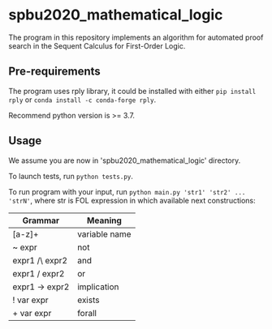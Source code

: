 #   spbu2020_mathematical_logic
The program in this repository implements an algorithm for automated proof search in the Sequent Calculus for First-Order Logic.


##   Pre-requirements
The program uses rply library, it could be installed with either
`pip install rply` 
or 
`conda install -c conda-forge rply`. 

Recommend python version is >= 3.7.


##   Usage
We assume you are now in 'spbu2020_mathematical_logic' directory.

To launch tests, run `python tests.py`.

To run program with your input, run `python main.py 'str1' 'str2' ... 'strN'`, where str is FOL expression in which available next constructions:


Grammar        | Meaning
-------------- | -------------
[a-z]+         | variable name
~ expr         | not
expr1 /\ expr2 | and
expr1 \/ expr2 | or
expr1 -> expr2 | implication
! var expr     | exists
+ var expr     | forall
